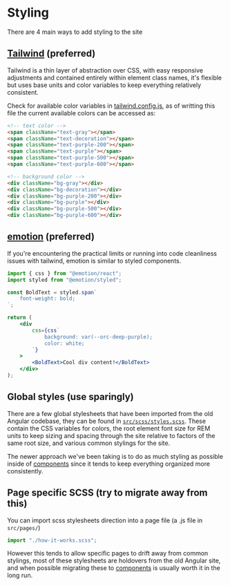 # Styling

There are 4 main ways to add styling to the site

## [Tailwind](https://tailwindcss.com/) (preferred)

Tailwind is a thin layer of abstraction over CSS, with easy responsive adjustments and contained entirely within element class names, it's flexible but uses base units and color variables to keep everything relatively consistent.

Check for available color variables in [tailwind.config.js](tailwind.config.js), as of writting this file the current available colors can be accessed as:

```html
<!-- text color -->
<span className="text-gray"></span>
<span className="text-decoration"></span>
<span className="text-purple-200"></span>
<span className="text-purple"></span>
<span className="text-purple-500"></span>
<span className="text-purple-600"></span>

<!-- background color -->
<div className="bg-gray"></div>
<div className="bg-decoration"></div>
<div className="bg-purple-200"></div>
<div className="bg-purple"></div>
<div className="bg-purple-500"></div>
<div className="bg-purple-600"></div>
```

## [emotion](https://emotion.sh/docs/introduction) (preferred)

If you're encountering the practical limits or running into code cleanliness issues with tailwind, emotion is similar to styled components.

```jsx
import { css } from "@emotion/react";
import styled from "@emotion/styled";

const BoldText = styled.span`
	font-weight: bold;
`;

return (
	<div
		css={css`
			background: var(--orc-deep-purple);
			color: white;
		`}
	>
		<BoldText>Cool div content!</BoldText>
	</div>
);
```

## Global styles (use sparingly)

There are a few global stylesheets that have been imported from the old Angular codebase, they can be found in [`src/scss/styles.scss`](src/scss/styles.scss). These contain the CSS variables for colors, the root element font size for REM units to keep sizing and spacing through the site relative to factors of the same root size, and various common stylings for the site.

The newer approach we've been taking is to do as much styling as possible inside of [components](components.md) since it tends to keep everything organized more consistently.

## Page specific SCSS (try to migrate away from this)

You can import scss stylesheets direction into a page file (a .js file in `src/pages/`)

```jsx
import "./how-it-works.scss";
```

However this tends to allow specific pages to drift away from common stylings, most of these stylesheets are holdovers from the old Angular site, and when possible migrating these to [components](components.md) is usually worth it in the long run.

